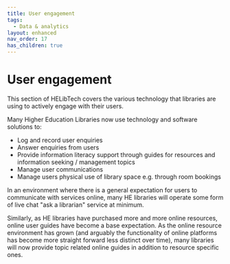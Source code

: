 ```yaml
---
title: User engagement
tags:
  - Data & analytics
layout: enhanced
nav_order: 17
has_children: true
---
```


# User engagement

This section of HELibTech covers the various technology that libraries are using to actively engage with their users.

Many Higher Education Libraries now use technology and software solutions to:

- Log and record user enquiries
- Answer enquiries from users
- Provide information literacy support through guides for resources and information seeking / management topics
- Manage user communications
- Manage users physical use of library space e.g. through room bookings

In an environment where there is a general expectation for users to communicate with services online, many HE libraries will operate some form of live chat "ask a librarian" service at minimum.

Similarly, as HE libraries have purchased more and more online resources, online user guides have become a base expectation. As the online resource environment has grown (and arguably the functionality of online platforms has become more straight forward less distinct over time), many libraries will now provide topic related online guides in addition to resource specific ones.

[](https://www.helibtech.org)
